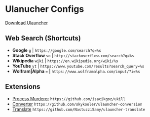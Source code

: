 # Ulanucher Configs

[Download Ulauncher](https://ulauncher.io/)

## Web Search (Shortcuts)

- **Google** `g` | `https://google.com/search?q=%s`
- **Stack Overflow** `so` | `http://stackoverflow.com/search?q=%s`
- **Wikipedia** `wiki` | `https://en.wikipedia.org/wiki/%s`
- **YouTube** `yt` | `https://www.youtube.com/results?search_query=%s`
- **Wolfram|Alpha** `=` | `https://www.wolframalpha.com/input/?i=%s`

## Extensions

- [Process Murderer](https://ext.ulauncher.io/-/github-isacikgoz-ukill) `https://github.com/isacikgoz/ukill`
- [Converter](https://ext.ulauncher.io/-/github-skykooler-ulauncher-conversion) `https://github.com/skykooler/ulauncher-conversion`
- [Translate](https://ext.ulauncher.io/-/github-nastuzzisamy-ulauncher-translate) `https://github.com/NastuzziSamy/ulauncher-translate`
